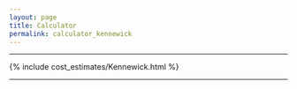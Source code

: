 ```yaml
---
layout: page
title: Calculator
permalink: calculator_kennewick
---
```


___

{% include cost_estimates/Kennewick.html %}

___


